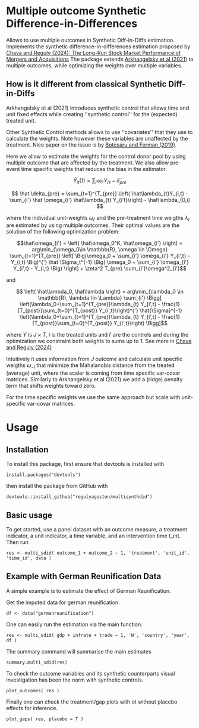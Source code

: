 # Multiple outcome Synthetic Difference-in-Differences

Allows to use multiple outcomes in Synthetic Diff-in-Diffs estimation. 
Implements the synthetic difference-in-differences estimation proposed by [Chava and Reguly (2024): The Long-Run Stock Market Performance of Mergers and Acquisitions](https://papers.ssrn.com/sol3/papers.cfm?abstract_id=4742401)
The package extends [Arkhangelsky et al (2021)](https://www.aeaweb.org/articles?id=10.1257/aer.20190159) to multiple outcomes, while optimizing the weights over multiple variables.

## How is it different from classical Synthetic Diff-in-Diffs

Arkhangelsky et al (2021) introduces synthetic control that allows time and unit fixed effects while creating ''synthetic control'' for the (expected) treated unit.

Other Synthetic Control methods allows to use ''covariates'' that they use to calculate the weights. 
Note however these variables are unaffected by the treatment. Nice paper on the issue is by [Botosaru and Ferman (2019)](https://academic.oup.com/ectj/article-abstract/22/2/117/5303851?login=false).

Here we allow to estimate the weights for the control donor pool by using multiple outcome that are affected by the treatment. We also allow pre-event time specific weights that reduces the bias in the estimator.

$$ \hat Y_{it}(1) = \sum_{i'} \omega_{i'} Y_{i't} - \hat \delta _{pre} $$

$$ \hat \delta_{pre} = \sum_{t=1}^{T_{pre}} \left( \hat\lambda_{t}Y_{i,t} - \sum_{i'} \hat \omega_{i'} \hat\lambda_{t} Y_{i't}\right) - \hat\lambda_{0,i} $$

where the individual unit-weights $\omega_{i'}$ and the pre-treatment time weigths $\lambda_{t}$ are estimated by using multiple outcomes. 
Their optimal values are the solution of the following optimization problem:

$$\hat\omega_{i'} = \left( \hat\omega_0^K, \hat\omega_{i'} \right) = arg\min_{\omega_0\in \mathbb{R}, \omega \in \Omega} \sum_{t=1}^{T_{pre}} 
\left[ \Big(\omega_0 + \sum_{i'} \omega_{i'} Y_{i',t} - Y_{i,t} \Big)^{'} \hat \Sigma_t^{-1} \Big( \omega_0 + \sum_{i'} \omega_{i'} Y_{i',t} - Y_{i,t} \Big) \right] + \zeta^2 T_{pre} \sum_{i'}\omega^2_{i'}$$

and 

$$ \left( \hat\lambda_0, \hat\lambda \right) = arg\min_{\lambda_0 \in \mathbb{R}, \lambda \in \Lambda}
    \sum_{i'} \Bigg[ \left(\lambda_0+\sum_{t=1}^{T_{pre}}\lambda_{t} Y_{i',t} - \frac{1}{T_{post}}\sum_{t=0}^{T_{post}} Y_{i',t}\right)^{'}
    \hat{\Sigma}^{-1} \left(\lambda_0+\sum_{t=1}^{T_{pre}}\lambda_{t} Y_{i',t} - \frac{1}{T_{post}}\sum_{t=0}^{T_{post}} Y_{i',t}\right) \Bigg]$$

where $Y$ is $J \times T$, $i$ is the treated units and $i'$ are the controls and during the optimization we constraint both weights to sums up to 1. See more in [Chava and Reguly (2024)](https://papers.ssrn.com/sol3/papers.cfm?abstract_id=4742401)

Intuitively it uses information from $J$ outcome and calculate unit specific weigths $\omega_{-i}$ that minimize the Mahalanobis distance 
from the treated (average) unit, where the scaler is coming from time specific var-covar matrices. 
Similarly to Arkhangelsky et al (2021) we add a (ridge) penalty term that shifts weights toward zero.

For the time specific weights we use the same approach but scale with unit-specific var-covar matrices.

# Usage

## Installation

To install this package, first ensure that devtools is installed with

```
install.packages("devtools")
```

then install the package from GitHub with

```
devtools::install_github("regulyagoston/multisynthdid")
```

## Basic usage

To get started, use a panel dataset with an outcome measure, a treatment indicator, a unit indicator, a time variable, and an intervention time t_int. Then run

```
res <- multi_sdid( outcome_1 + outcome_2 ~ 1, 'treatment', 'unit_id', 'time_id', data )
```

## Example with German Reunification Data

A simple example is to estimate the effect of German Reunification.

Get the imputed data for german reunification.

```
df <- data("germanreunification")
```

One can easily run the estimation via the main function:

```
res <- multi_sdid( gdp + infrate + trade ~ 1, 'W', 'country', 'year', df )
```

The summary command will summarise the main estimates

```
summary.multi_sdid(res)
```

To check the outcome variables and its synthetic counterparts visual investigation has been the norm with synthetic controls.

```
plot_outcomes( res )
```

Finally one can check the treatment/gap plots with ot without placebo effects for inference.

```
plot_gaps( res, placebo = T )
```


